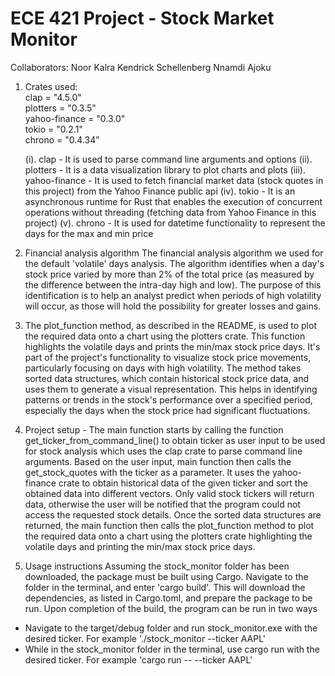 # ECE 421 Project - Stock Market Monitor

Collaborators:
Noor Kalra
Kendrick Schellenberg
Nnamdi Ajoku

1. Crates used:  
clap = "4.5.0"  
plotters = "0.3.5"  
yahoo-finance = "0.3.0"  
tokio = "0.2.1"  
chrono = "0.4.34"  

   (i). clap - It is used to parse command line arguments and options
   (ii). plotters - It is a data visualization library to plot charts and plots
   (iii). yahoo-finance - It is used to fetch financial market data (stock quotes in this project) from the Yahoo Finance public api
   (iv). tokio - It is an asynchronous runtime for Rust that enables the execution of concurrent operations without threading (fetching data from Yahoo Finance in this project)
   (v). chrono - It is used for datetime functionality to represent the days for the max and min price

2. Financial analysis algorithm
The financial analysis algorithm we used for the default 'volatile' days analysis. The algorithm identifies when a day's stock price varied by more than 2% of the total price (as measured by the difference between the intra-day high and low). The purpose of this identification is to help an analyst predict when periods of high volatility will occur, as those will hold the possibility for greater losses and gains.

3. The plot_function method, as described in the README, is used to plot the required data onto a chart using the plotters crate. This function highlights the volatile days and prints the min/max stock price days. It's part of the project's functionality to visualize stock price movements, particularly focusing on days with high volatility. The method takes sorted data structures, which contain historical stock price data, and uses them to generate a visual representation. This helps in identifying patterns or trends in the stock's performance over a specified period, especially the days when the stock price had significant fluctuations.

4. Project setup - The main function starts by calling the function get_ticker_from_command_line() to obtain ticker as user input to be used for stock analysis which uses the clap crate to parse command line arguments.
Based on the user input, main function then calls the get_stock_quotes with the ticker as a parameter. It uses the yahoo-finance crate to obtain historical data of the given ticker and sort the obtained data into different vectors. Only valid stock tickers will return data, otherwise the user will be notified that the program could not access the requested stock details.
Once the sorted data structures are returned, the main function then calls the plot_function method to plot the required data onto a chart using the plotters crate highlighting the volatile days and printing the min/max stock price days.  

5. Usage instructions
Assuming the stock_monitor folder has been downloaded, the package must be built using Cargo. Navigate to the folder in the terminal, and enter 'cargo build'. This will download the dependencies, as listed in Cargo.toml, and prepare the package to be run. Upon completion of the build, the program can be run in two ways
- Navigate to the target/debug folder and run stock_monitor.exe with the desired ticker. For example './stock_monitor --ticker AAPL'
- While in the stock_monitor folder in the terminal, use cargo run with the desired ticker. For example 'cargo run -- --ticker AAPL'
